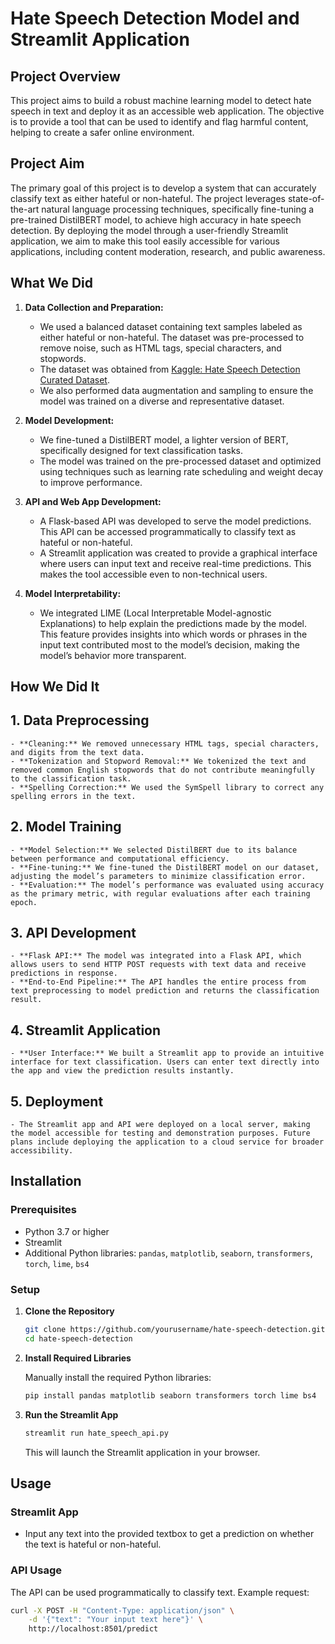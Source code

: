 # Hate Speech Detection Model and Streamlit Application

## Project Overview

This project aims to build a robust machine learning model to detect hate speech in text and deploy it as an accessible web application. The objective is to provide a tool that can be used to identify and flag harmful content, helping to create a safer online environment.

## Project Aim

The primary goal of this project is to develop a system that can accurately classify text as either hateful or non-hateful. The project leverages state-of-the-art natural language processing techniques, specifically fine-tuning a pre-trained DistilBERT model, to achieve high accuracy in hate speech detection. By deploying the model through a user-friendly Streamlit application, we aim to make this tool easily accessible for various applications, including content moderation, research, and public awareness.

## What We Did

1. **Data Collection and Preparation:**
    - We used a balanced dataset containing text samples labeled as either hateful or non-hateful. The dataset was pre-processed to remove noise, such as HTML tags, special characters, and stopwords.
    - The dataset was obtained from [Kaggle: Hate Speech Detection Curated Dataset](https://www.kaggle.com/datasets/waalbannyantudre/hate-speech-detection-curated-dataset/data?select=HateSpeechDatasetBalanced.csv).
    - We also performed data augmentation and sampling to ensure the model was trained on a diverse and representative dataset.

2. **Model Development:**
    - We fine-tuned a DistilBERT model, a lighter version of BERT, specifically designed for text classification tasks.
    - The model was trained on the pre-processed dataset and optimized using techniques such as learning rate scheduling and weight decay to improve performance.

3. **API and Web App Development:**
    - A Flask-based API was developed to serve the model predictions. This API can be accessed programmatically to classify text as hateful or non-hateful.
    - A Streamlit application was created to provide a graphical interface where users can input text and receive real-time predictions. This makes the tool accessible even to non-technical users.

4. **Model Interpretability:**
    - We integrated LIME (Local Interpretable Model-agnostic Explanations) to help explain the predictions made by the model. This feature provides insights into which words or phrases in the input text contributed most to the model’s decision, making the model’s behavior more transparent.

## How We Did It

## 1. **Data Preprocessing**
    - **Cleaning:** We removed unnecessary HTML tags, special characters, and digits from the text data.
    - **Tokenization and Stopword Removal:** We tokenized the text and removed common English stopwords that do not contribute meaningfully to the classification task.
    - **Spelling Correction:** We used the SymSpell library to correct any spelling errors in the text.

## 2. **Model Training**
    - **Model Selection:** We selected DistilBERT due to its balance between performance and computational efficiency.
    - **Fine-tuning:** We fine-tuned the DistilBERT model on our dataset, adjusting the model’s parameters to minimize classification error.
    - **Evaluation:** The model’s performance was evaluated using accuracy as the primary metric, with regular evaluations after each training epoch.

## 3. **API Development**
    - **Flask API:** The model was integrated into a Flask API, which allows users to send HTTP POST requests with text data and receive predictions in response.
    - **End-to-End Pipeline:** The API handles the entire process from text preprocessing to model prediction and returns the classification result.

## 4. **Streamlit Application**
    - **User Interface:** We built a Streamlit app to provide an intuitive interface for text classification. Users can enter text directly into the app and view the prediction results instantly.
    

## 5. **Deployment**
    - The Streamlit app and API were deployed on a local server, making the model accessible for testing and demonstration purposes. Future plans include deploying the application to a cloud service for broader accessibility.

## Installation

### Prerequisites

- Python 3.7 or higher
- Streamlit
- Additional Python libraries: `pandas`, `matplotlib`, `seaborn`, `transformers`, `torch`, `lime`, `bs4`

### Setup

1. **Clone the Repository**

    ```bash
    git clone https://github.com/yourusername/hate-speech-detection.git
    cd hate-speech-detection
    ```

2. **Install Required Libraries**

    Manually install the required Python libraries:

    ```bash
    pip install pandas matplotlib seaborn transformers torch lime bs4
    ```

3. **Run the Streamlit App**

    ```bash
    streamlit run hate_speech_api.py
    ```

    This will launch the Streamlit application in your browser.

## Usage

### Streamlit App

- Input any text into the provided textbox to get a prediction on whether the text is hateful or non-hateful.

### API Usage

The API can be used programmatically to classify text. Example request:

```bash
curl -X POST -H "Content-Type: application/json" \
    -d '{"text": "Your input text here"}' \
    http://localhost:8501/predict
